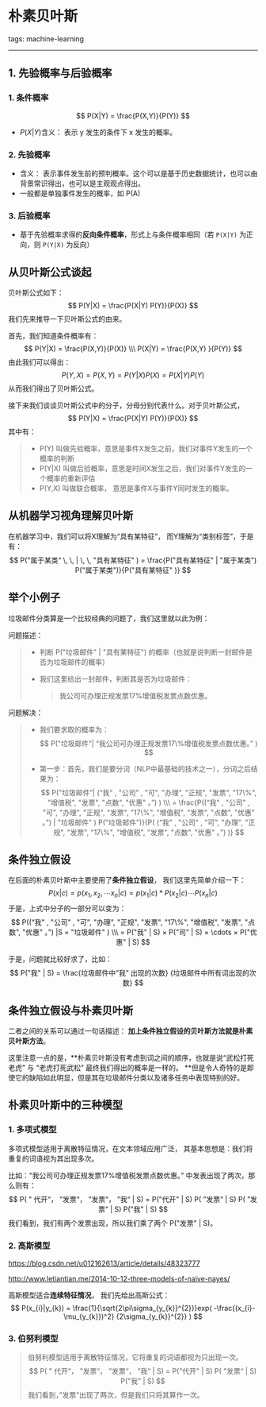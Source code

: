 # 朴素贝叶斯
tags: machine-learning

---

## 1. 先验概率与后验概率

### 1. 条件概率

$$
P(X|Y) =  \frac{P(X,Y)}{P(Y)}
$$

- $P(X|Y)$含义： 表示 y 发生的条件下 x 发生的概率。

### 2. 先验概率

- 含义： 表示事件发生前的预判概率。这个可以是基于历史数据统计，也可以由背景常识得出，也可以是主观观点得出。
- 一般都是单独事件发生的概率，如 P(A)

### 3. 后验概率

- 基于先验概率求得的**反向条件概率**，形式上与条件概率相同（若 `P(X|Y)` 为正向，则 `P(Y|X)` 为反向）

## 从贝叶斯公式谈起

贝叶斯公式如下：
$$
P(Y|X) = \frac{P(X|Y) P(Y)}{P(X)}
$$
我们先来推导一下贝叶斯公式的由来。

首先，我们知道条件概率有：
$$
P(Y|X) = \frac{P(X,Y)}{P(X)}   \\\
P(X|Y) = \frac{P(X,Y) }{P(Y)}
$$
由此我们可以得出：
$$
P(Y, X) = P(X, Y) = P(Y|X)P(X) = P(X|Y) P(Y)
$$
从而我们得出了贝叶斯公式。

接下来我们谈谈贝叶斯公式中的分子，分母分别代表什么。对于贝叶斯公式，
$$
P(Y|X) = \frac{P(X|Y) P(Y)}{P(X)}
$$
其中有：

> - P(Y) 叫做先验概率，意思是事件X发生之前，我们对事件Y发生的一个概率的判断
> - P(Y|X) 叫做后验概率，意思是时间X发生之后，我们对事件Y发生的一个概率的重新评估
> - P(Y,X) 叫做联合概率， 意思是事件X与事件Y同时发生的概率。

## 从机器学习视角理解贝叶斯

在机器学习中，我们可以将X理解为“具有某特征”， 而Y理解为“类别标签”，于是有：
$$
P("属于某类“ \, \, | \, \, "具有某特征" ) = \frac{P("具有某特征" | "属于某类") P("属于某类")}{P("具有某特征" )}
$$

## 举个小例子

垃圾邮件分类算是一个比较经典的问题了，我们这里就以此为例：

问题描述：

> - 判断 P("垃圾邮件" | "具有某特征") 的概率（也就是说判断一封邮件是否为垃圾邮件的概率）
>
> - 我们这里给出一封邮件，判断其是否为垃圾邮件：
>
>   > 我公司可办理正规发票17%增值税发票点数优惠。

问题解决：

> - 我们要求取的概率为：
>   $$
>   P("垃圾邮件”| “我公司可办理正规发票17\%增值税发票点数优惠。” )
>   $$
>
> - 第一步：首先，我们是要分词（NLP中最基础的技术之一），分词之后结果为：
>   $$
>   P("垃圾邮件”| (“我" , "公司" , "可", "办理", "正规", "发票", "17\%", "增值税", "发票", "点数", "优惠" 。”)  )   \\\
>   = \frac{P((“我" , "公司" , "可", "办理", "正规", "发票", "17\%", "增值税", "发票", "点数", "优惠" 。”)  | "垃圾邮件" )  P("垃圾邮件")}{P( (“我" , "公司" , "可", "办理", "正规", "发票", "17\%", "增值税", "发票", "点数", "优惠" 。”)  )}
>   $$
>
>

## 条件独立假设

在后面的朴素贝叶斯中主要使用了**条件独立假设**， 我们这里先简单介绍一下：
$$
P(x|c) = p(x_1, x_2,  \cdots x_n | c) = p(x_1 | c) * P(x_2 | c) \cdots P(x_n|c)
$$
于是，上式中分子的一部分可以变为：
$$
P((“我" , "公司" , "可", "办理", "正规", "发票", "17\%", "增值税", "发票", "点数", "优惠" 。”)  |S =  "垃圾邮件" ) \\\
= P("我" | S)  × P("司" | S) × \cdots  × P("优惠" | S)
$$


于是，问题就比较好求了，比如：
$$
P("我" | S) = \frac{垃圾邮件中“我” 出现的次数} {垃圾邮件中所有词出现的次数}
$$

## 条件独立假设与朴素贝叶斯

二者之间的关系可以通过一句话描述： **加上条件独立假设的贝叶斯方法就是朴素贝叶斯方法**。

这里注意一点的是，**朴素贝叶斯没有考虑到词之间的顺序，也就是说“武松打死老虎” 与 “老虎打死武松” 最终我们得出的概率是一样的。 **但是令人奇特的是即使它的缺陷如此明显，但是其在垃圾邮件分类以及诸多任务中表现特别的好。

## 朴素贝叶斯中的三种模型

### 1.  多项式模型

多项式模型适用于离散特征情况，在文本领域应用广泛， 其基本思想是：我们将重复的词语视为其出现多次。

比如：“我公司可办理正规发票17%增值税发票点数优惠。” 中发表出现了两次，那么则有：
$$
P( " 代开“， ”发票“， ”发票“， ”我“ | S) = P("代开" | S) P( ”发票“ | S)   P( ”发票“ | S) P("我" | S)
$$
我们看到，我们有两个发票出现，所以我们乘了两个 P("发票" | S)。

### 2. 高斯模型

https://blog.csdn.net/u012162613/article/details/48323777

http://www.letiantian.me/2014-10-12-three-models-of-naive-nayes/

高斯模型适合**连续特征情况**， 我们先给出高斯公式：
$$
P(x_{i}|y_{k}) = \frac{1}{\sqrt{2\pi\sigma_{y_{k}}^{2}}}exp( -\frac{(x_{i}-\mu_{y_{k}})^2}  {2\sigma_{y_{k}}^{2}}   )
$$




### 3. 伯努利模型

> 伯努利模型适用于离散特征情况，它将重复的词语都视为只出现一次。
> $$
> P( " 代开“， ”发票“， ”发票“， ”我“ | S) = P("代开" | S)   P( ”发票“ | S) P("我" | S)
> $$
> 我们看到，”发票“出现了两次，但是我们只将其算作一次。